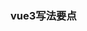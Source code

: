 ### vue3写法要点
###### <script setup> 函数式 与 export default defineComponent({ setup(){} }) | export default { setup(){} }
1. defineXXX方法只能用于函数式，例如：defineEmits,defineProps,defineExpose
2. 后两者写法差不多一个意思，支持生命周期，props 和 emit等可以借助 setup(props, {attrs,slots,emits,expose}){},注意最后要return
###### ref 可以定义响应式数据，也可以用来获取dom, 这里记录获取dom的坑
1. 子组件 和 普通标签 有点区别。 

```
<test ref="testbox"></test>
<div ref="login"></div>
```
调用时：

```
setup() {
    const testbox = ref<InstanceType<typeof test> | null>(null) // ts 获取子组件的类型
    const login = ref(null as HTMLDivElement | null) // 标签类型，后面使用时，可能为null会提示不能去里面的属性，要做判断或者使用'?'取，例如 testbox.value?.a
    onMounted(()=> {
        console.log('test==',testbox.value?.a) // a 需要在 test组件中 利用 defineExpose 或者 expose 暴露出来
        console.log('login==',login.value)
    })
    return {
        testbox,
        login
    }
}

```
```
// defineEmits 用法
const emit = defineEmits<{ (e: "emitCode", code: string): void }>();
emit('emitCode', code)
```   
2. ts 使用中括号时
```
const obj = ref<{a:string}>({a:'abc'})
const test = (type: keyof {a:string}) => {
    console.log(obj.value[type])
}
```
3. 获取组件类型: InstanceType<typeof component_name>

### 事件总线用 mitt
### 状态管理vuex 或者 pinia
vuex:
```
// 注意： main.ts 中注入
import { useStore } from "vuex"
const store = useStore()
store.dispatch('updateCommentsAction', 25)

```

pinia:
```
// main.ts 注入
import { createPinia } from 'pinia'
app.use(createPinia())
// .vue文件中使用
import { todoStore } from '../../store/pinia'
import { storeToRefs } from 'pinia'
const store = todoStore()
const { todos,filter,nextId } = storeToRefs(store)
const testFuc = () => {
  console.log(store)
  store.addTodo('test1')
}
```
### ui 框架的换肤 vite插件
### 没有name的情况下，怎么写递归组件，keep-alive如何匹配? 
答：会使用文件名作为name，参考：[https://www.cnblogs.com/guangzan/p/15021560.html#name-的自动推导](https://www.cnblogs.com/guangzan/p/15021560.html#name-的自动推导)
### 路由权限设计
### 布局，布局切换

### form表单特殊情况，批量新增，新增时存在必填字段需要校验时。由于是批量，可能一次多行，每行需要校验的字段相同。
文档中 ‘动态增减嵌套字段’ 此处即类似为此特殊情况，from的里面套着个循环校验，多行，每行一或多个字段需要校验。文档中用 a-form 包裹 a-space 加 v-for。
同理引申一下，可能存在写法是 a-form 包裹一个 a-table, 也能套用文档此部分，但是提交时的确定按钮，往往不只有提交操作，可能还有其他操作，例如标签管理中的批量新增是在弹窗里，
确定按钮不仅有提交form的操作，校验通过时还要有关闭弹窗的操作，或者按钮loading的逻辑，此时就不好用 <a-button html-type="submit">提交</a-button> 方式提交。
1. 普通情况 还可以使用 useForm 方式来提交。（此中情况貌似困难，获取validate方法时 需要传入规则，此处不好定义循环中的规则）
2. 标签管理处用的 ref, 通过ref也能获取到validate方法。

### color-picker
文档：https://aesoper101.github.io/vue3-colorpicker/?path=/story/example-introduction--page
```
// 渐变色只能设置固定颜色与选中颜色渐变，有点局限。几乎可以不用它，直接写固定值，不传控制台会报错。
<color-picker
  pickerType="fk"
  useType="pure"
  lang="ZH-cn"
  format="hex"
  :disableHistory="true"
  :disableAlpha="true"
  v-model:pureColor="color"
  v-model:gradientColor="gradientColor"
/>
```

